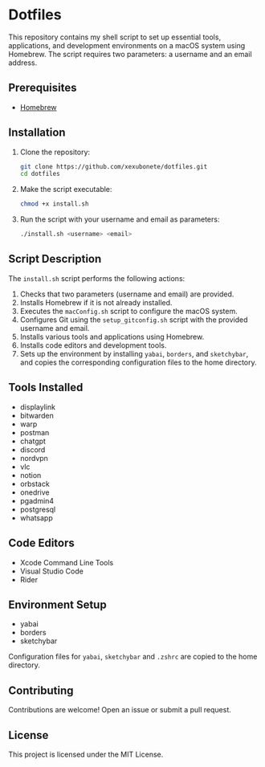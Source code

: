 # Dotfiles

This repository contains my shell script to set up essential tools, applications, and development environments on a macOS system using Homebrew. The script requires two parameters: a username and an email address.

## Prerequisites

- [Homebrew](https://brew.sh/)

## Installation

1. Clone the repository:

    ```sh
    git clone https://github.com/xexubonete/dotfiles.git
    cd dotfiles
    ```

2. Make the script executable:

    ```sh
    chmod +x install.sh
    ```

3. Run the script with your username and email as parameters:

    ```sh
    ./install.sh <username> <email>
    ```

## Script Description

The `install.sh` script performs the following actions:

1. Checks that two parameters (username and email) are provided.
2. Installs Homebrew if it is not already installed.
3. Executes the `macConfig.sh` script to configure the macOS system.
4. Configures Git using the `setup_gitconfig.sh` script with the provided username and email.
5. Installs various tools and applications using Homebrew.
6. Installs code editors and development tools.
7. Sets up the environment by installing `yabai`, `borders`, and `sketchybar`, and copies the corresponding configuration files to the home directory.

## Tools Installed

- displaylink
- bitwarden
- warp
- postman
- chatgpt
- discord
- nordvpn
- vlc
- notion
- orbstack
- onedrive
- pgadmin4
- postgresql
- whatsapp

## Code Editors

- Xcode Command Line Tools
- Visual Studio Code
- Rider

## Environment Setup

- yabai
- borders
- sketchybar

Configuration files for `yabai`, `sketchybar` and `.zshrc` are copied to the home directory.

## Contributing

Contributions are welcome! Open an issue or submit a pull request.

## License

This project is licensed under the MIT License.
